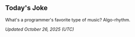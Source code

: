 ## Today's Joke
What's a programmer's favorite type of music? Algo-rhythm.

*Updated October 26, 2025 (UTC)*
